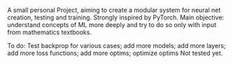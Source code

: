 A small personal Project, aiming to create a modular system for neural net creation, testing and training. Strongly inspired by PyTorch.
Main objective: understand concepts of ML more deeply and try to do so only with input from mathematics textbooks.

To do: Test backprop for various cases; add more models; add more layers; add more loss functions; add more optims; optimize optims
Not tested yet. 
